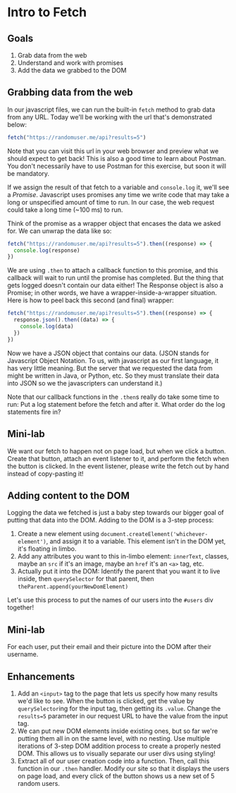 # Intro to Fetch

## Goals
1. Grab data from the web
1. Understand and work with promises
1. Add the data we grabbed to the DOM


## Grabbing data from the web
In our javascript files, we can run the built-in `fetch` method to grab data from any URL. Today we'll be working with the url that's demonstrated below:
```js
fetch("https://randomuser.me/api?results=5")
```
Note that you can visit this url in your web browser and preview what we should expect to get back! This is also a good time to learn about Postman. You don't necessarily have to use Postman for this exercise, but soon it will be mandatory.

If we assign the result of that fetch to a variable and `console.log` it, we'll see a _Promise_. Javascript uses promises any time we write code that may take a long or unspecified amount of time to run. In our case, the web request could take a long time (~100 ms) to run.

Think of the promise as a wrapper object that encases the data we asked for. We can unwrap the data like so:
```js
fetch("https://randomuser.me/api?results=5").then((response) => {
  console.log(response)
})
```
We are using `.then` to attach a callback function to this promise, and this callback will wait to run until the promise has completed. But the thing that gets logged doesn't contain our data either! The Response object is also a Promise; in other words, we have a wrapper-inside-a-wrapper situation. Here is how to peel back this second (and final) wrapper:
```js
fetch("https://randomuser.me/api?results=5").then((response) => {
  response.json().then((data) => {
    console.log(data)
  })
})
```
Now we have a JSON object that contains our data. (JSON stands for Javascript Object Notation. To us, with javascript as our first language, it has very little meaning. But the server that we requested the data from might be written in Java, or Python, etc. So they must translate their data into JSON so we the javascripters can understand it.)

Note that our callback functions in the `.then`s really do take some time to run: Put a log statement before the fetch and after it. What order do the log statements fire in?

## Mini-lab
We want our fetch to happen not on page load, but when we click a button. Create that button, attach an event listener to it, and perform the fetch when the button is clicked. In the event listener, please write the fetch out by hand instead of copy-pasting it!

## Adding content to the DOM
Logging the data we fetched is just a baby step towards our bigger goal of putting that data into the DOM. Adding to the DOM is a 3-step process:
1. Create a new element using `document.createElement('whichever-element')`, and assign it to a variable. This element isn't in the DOM yet, it's floating in limbo.
1. Add any attributes you want to this in-limbo element: `innerText`, classes, maybe an `src` if it's an image, maybe an `href` it's an `<a>` tag, etc.
1. Actually put it into the DOM: Identify the parent that you want it to live inside, then `querySelector` for that parent, then `theParent.append(yourNewDomElement)`

Let's use this process to put the names of our users into the `#users` div together!

## Mini-lab
For each user, put their email and their picture into the DOM after their username.

## Enhancements
1. Add an `<input>` tag to the page that lets us specify how many results we'd like to see. When the button is clicked, get the value by `querySelector`ing for the input tag, then getting its `.value`. Change the `results=5` parameter in our request URL to have the value from the input tag.
1. We can put new DOM elements inside existing ones, but so far we're putting them all in on the same level, with no nesting. Use multiple iterations of 3-step DOM addition process to create a properly nested DOM. This allows us to visually separate our user divs using styling!
1. Extract all of our user creation code into a function. Then, call this function in our `.then` handler. Modify our site so that it displays the users on page load, and every click of the button shows us a new set of 5 random users.
